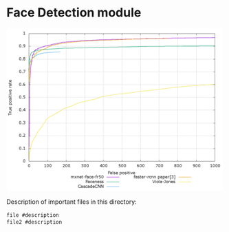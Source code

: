 # Face Detection module

![Evaluation](https://raw.githubusercontent.com/BAILOOL/Assistant-for-People-with-Low-Vision/master/EmotionRecognition/detection/mxnet-face-fr50-roc.png?raw=true "Algorithms evaluation")

Description of important files in this directory:
```
file #description
file2 #description
```
